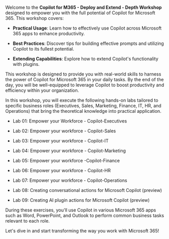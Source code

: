 Welcome to the **Copilot for M365 - Deploy and Extend - Depth Workshop**
designed to empower you with the full potential of Copilot for Microsoft
365. This workshop covers:

- **Practical Usage**: Learn how to effectively use Copilot across
  Microsoft 365 apps to enhance productivity.

- **Best Practices**: Discover tips for building effective prompts and
  utilizing Copilot to its fullest potential.

- **Extending Capabilities**: Explore how to extend Copilot's
  functionality with plugins.

This workshop is designed to provide you with real-world skills to
harness the power of Copilot for Microsoft 365 in your daily tasks. By
the end of the day, you will be well-equipped to leverage Copilot to
boost productivity and efficiency within your organization.

In this workshop, you will execute the following hands-on labs tailored
to specific business roles (Executives, Sales, Marketing, Finance, IT,
HR, and Operations) that bring the theoretical knowledge into practical
application.

- Lab 01: Empower your Workforce - Copilot-Executives

- Lab 02: Empower your workforce - Copilot-Sales

- Lab 03: Empower your workforce - Copilot-IT

- Lab 04: Empower your workforce - Copilot-Marketing

- Lab 05: Empower your workforce -Copilot-Finance

- Lab 06: Empower your workforce - Copilot-HR

- Lab 07: Empower your workforce - Copilot-Operations

- Lab 08: Creating conversational actions for Microsoft Copilot
  (preview)

- Lab 09: Creating AI plugin actions for Microsoft Copilot (preview)

During these exercises, you'll use Copilot in various Microsoft 365 apps
such as Word, PowerPoint, and Outlook to perform common business tasks
relevant to each role.

Let's dive in and start transforming the way you work with Microsoft
365!
